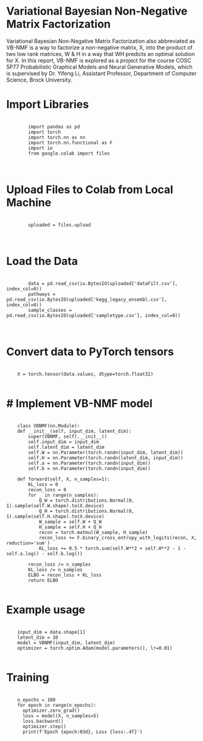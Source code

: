 # Variational Bayesian Non-Negative Matrix Factorization
Variational Bayesian Non-Negative Matrix Factorization
also abbreviated as VB-NMF is a way to
factorize a non-negative matrix, X, into the product
of two low rank matrices, W & H in a way
that WH predicts an optimal solution for X. In
this report, VB-NMF is explored as a project for
the course COSC 5P77 Probabilistic Graphical
Models and Neural Generative Models, which is
supervised by Dr. Yifeng Li, Assistant Professor,
Department of Computer Science, Brock University.

# Import Libraries
  <pre>
    <code>
        import pandas as pd
        import torch
        import torch.nn as nn
        import torch.nn.functional as F
        import io
        from google.colab import files
    </code> 
  </pre>
# Upload Files to Colab from Local Machine
<pre>
    <code>
        uploaded = files.upload
    </code> 
  </pre>
# Load the Data
<pre>
    <code>
        data = pd.read_csv(io.BytesIO(uploaded['dataFilt.csv'], index_col=0))
        pathways = pd.read_csv(io.BytesIO(uploaded['kegg_legacy_ensembl.csv'], index_col=0))
        sample_classes = pd.read_csv(io.BytesIO(uploaded['sampletype.csv'], index_col=0))
    </code> 
  </pre>
# Convert data to PyTorch tensors
<pre>
  <code>
    X = torch.tensor(data.values, dtype=torch.float32)
  </code>
</pre>
# # Implement VB-NMF model
<pre>
  <code>
    class VBNMF(nn.Module):
    def __init__(self, input_dim, latent_dim):
        super(VBNMF, self).__init__()
        self.input_dim = input_dim
        self.latent_dim = latent_dim
        self.W = nn.Parameter(torch.randn(input_dim, latent_dim))
        self.H = nn.Parameter(torch.randn(latent_dim, input_dim))
        self.a = nn.Parameter(torch.randn(input_dim))
        self.b = nn.Parameter(torch.randn(input_dim))

    def forward(self, X, n_samples=1):
        KL_loss = 0
        recon_loss = 0
        for _ in range(n_samples):
            Q_W = torch.distributions.Normal(0, 1).sample(self.W.shape).to(X.device)
            Q_H = torch.distributions.Normal(0, 1).sample(self.H.shape).to(X.device)
            W_sample = self.W + Q_W
            H_sample = self.H + Q_H
            recon = torch.matmul(W_sample, H_sample)
            recon_loss += F.binary_cross_entropy_with_logits(recon, X, reduction='sum')
            KL_loss += 0.5 * torch.sum(self.W**2 + self.H**2 - 1 - self.a.log() - self.b.log())

        recon_loss /= n_samples
        KL_loss /= n_samples
        ELBO = recon_loss + KL_loss
        return ELBO
  </code>
</pre>
# Example usage
<pre>
  <code>
    input_dim = data.shape[1]
    latent_dim = 10
    model = VBNMF(input_dim, latent_dim)
    optimizer = torch.optim.Adam(model.parameters(), lr=0.01)
  </code>
</pre>
# Training
<pre>
  <code>
    n_epochs = 100
    for epoch in range(n_epochs):
      optimizer.zero_grad()
      loss = model(X, n_samples=5)
      loss.backward()
      optimizer.step()
      print(f'Epoch {epoch:03d}, Loss {loss:.4f}')
  </code>
</pre>
